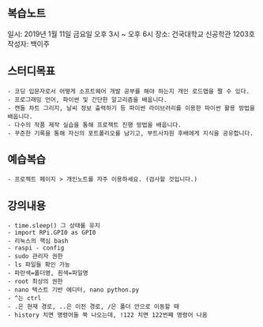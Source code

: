 ## 복습노트

일시: 2019년 1월 11일 금요일 오후 3시 ~ 오후 6시
장소: 건국대학교 신공학관 1203호
작성자: 백이주

## 스터디목표
    - 코딩 입문자로서 어떻게 소프트웨어 개발 공부를 해야 하는지 개인 로드맵을 짤 수 있다.
    - 프로그래밍 언어, 파이썬 및 간단한 알고리즘을 배웁니다.
    - 캔들 차트 그리지, 날씨 정보 출력하기 등 파이썬 라이브러리를 이용한 파이썬 활용 방법을 배웁니다.
    - 다수의 작품 제작 실습을 통해 프로젝트 진행 방법을 배웁니다.
    - 꾸준한 기록을 통해 자신의 포트폴리오를 남기고, 부트사차원 후배에게 지식을 공유합니다.

## 예습복습
    - 프로젝트 페이지 > 개인노트를 자주 이용하세요. (검사할 것입니다.)

## 강의내용
    - time.sleep() 그 상태를 유지
    - import RPi.GPI0 as GPI0
    - 리눅스의 핵심 bash
    - raspi - config
    - sudo 관리자 권한
    - ls 파일들 확인 가능
    - 파란색=폴더명, 흰색=파일명
    - root 최상의 권한
    - nano 텍스트 기반 에디터, nano python.py
    - ^는 ctrl
    - .은 현재 경로, ..은 이전 경로, /은 폴더 안으로 이동할 때
    - history 치면 명령어들 쭉 나오는데, !122 치면 122번째 명령어 나옴
